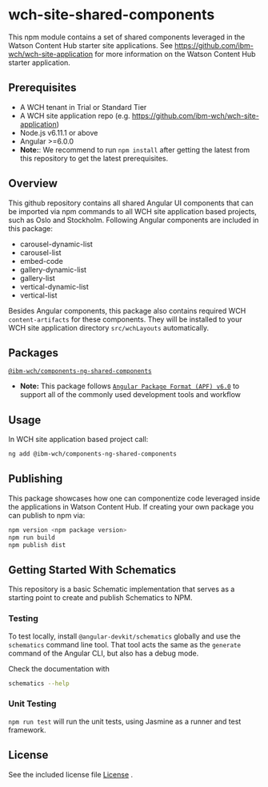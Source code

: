 # wch-site-shared-components
This npm module contains a set of shared components leveraged in the Watson Content Hub starter site applications. See https://github.com/ibm-wch/wch-site-application for more information on the Watson Content Hub starter application.

## Prerequisites

* A WCH tenant in Trial or Standard Tier
* A WCH site application repo (e.g. https://github.com/ibm-wch/wch-site-application)
* Node.js v6.11.1 or above
* Angular >=6.0.0
* **Note:**: We recommend to run `npm install` after getting the latest from this repository to get the latest prerequisites. 

## Overview
This github repository contains all shared Angular UI components that can be imported via npm commands to all WCH site application based projects, such as Oslo and Stockholm. Following Angular components are included in this package:

* carousel-dynamic-list
* carousel-list
* embed-code
* gallery-dynamic-list
* gallery-list
* vertical-dynamic-list
* vertical-list

Besides Angular components, this package also contains required WCH `content-artifacts` for these components. They will be installed to your WCH site application directory `src/wchLayouts` automatically. 

## Packages
[`@ibm-wch/components-ng-shared-components`](https://www.npmjs.com/package/@ibm-wch/components-ng-shared-components)
* **Note:** This package follows [`Angular Package Format (APF) v6.0`](https://docs.google.com/document/d/1CZC2rcpxffTDfRDs6p1cfbmKNLA6x5O-NtkJglDaBVs) to support all of the commonly used development tools and workflow


## Usage

In WCH site application based project call:

```bash
ng add @ibm-wch/components-ng-shared-components
```

## Publishing

This package showcases how one can componentize code leveraged inside the applications in Watson Content Hub. If creating your own package you can publish to npm via:

```bash
npm version <npm package version>
npm run build
npm publish dist
```

## Getting Started With Schematics

This repository is a basic Schematic implementation that serves as a starting point to create and publish Schematics to NPM.

### Testing

To test locally, install `@angular-devkit/schematics` globally and use the `schematics` command line tool. That tool acts the same as the `generate` command of the Angular CLI, but also has a debug mode.

Check the documentation with
```bash
schematics --help
```

### Unit Testing

`npm run test` will run the unit tests, using Jasmine as a runner and test framework.


## License

See the included license file [License](LICENSE) .
